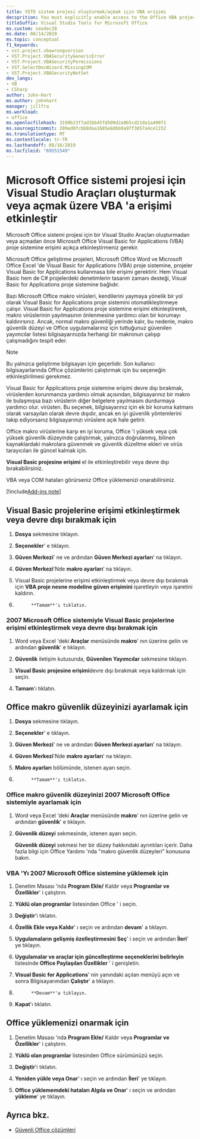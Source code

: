 ```yaml
---
title: VSTO sistem projesi oluşturmak/açmak için VBA erişimi
decsprition: You must explicitly enable access to the Office VBA project system before you can create or open a Visual Studio Tools for Office system project
titleSuffix: Visual Studio Tools for Microsoft Office
ms.custom: seodec18
ms.date: 08/14/2019
ms.topic: conceptual
f1_keywords:
- vst.project.vbawrongversion
- VST.Project.VBASecurityGenericError
- VST.Project.VBASecurityPermissions
- VST.SelectDocWizard.MissingCOM
- VST.Project.VBASecurityNotSet
dev_langs:
- VB
- CSharp
author: John-Hart
ms.author: johnhart
manager: jillfra
ms.workload:
- office
ms.openlocfilehash: 3199b23f7ad1bb45fd509d2a9b5cd21da1a49971
ms.sourcegitcommit: 209ed0fcbb8daa1685e8d6b9a97f3857a4ce1152
ms.translationtype: MT
ms.contentlocale: tr-TR
ms.lasthandoff: 08/16/2019
ms.locfileid: "69551549"
---
```

# <a name="enable-access-to-vba-to-create-or-open-a-visual-studio-tools-for-the-microsoft-office-system-project"></a>Microsoft Office sistemi projesi için Visual Studio Araçları oluşturmak veya açmak üzere VBA 'a erişimi etkinleştir

Microsoft Office sistemi projesi için bir Visual Studio Araçları oluşturmadan veya açmadan önce Microsoft Office Visual Basic for Applications (VBA) proje sistemine erişimi açıkça etkinleştirmeniz gerekir.

 Microsoft Office geliştirme projeleri, Microsoft Office Word ve Microsoft Office Excel 'de Visual Basic for Applications (VBA) proje sistemine, projeler Visual Basic for Applications kullanmasa bile erişimi gerektirir. Hem Visual Basic hem de C# projelerdeki denetimlerin tasarım zamanı desteği, Visual Basic for Applications proje sistemine bağlıdır.

 Bazı Microsoft Office makro virüsleri, kendilerini yaymaya yönelik bir yol olarak Visual Basic for Applications proje sistemini otomatikleştirmeye çalışır. Visual Basic for Applications proje sistemine erişimi etkinleştirerek, makro virüslerinin yayılmasının önlenmesine yardımcı olan bir korumayı kaldırırsınız. Ancak, normal makro güvenliği yerinde kalır, bu nedenle, makro güvenlik düzeyi ve Office uygulamalarınız için tuttuğunuz güvenilen yayımcılar listesi bilgisayarınızda herhangi bir makronun çalışıp çalışmadığını tespit eder.

> [!NOTE]
> Bu yalnızca geliştirme bilgisayarı için geçerlidir. Son kullanıcı bilgisayarlarında Office çözümlerini çalıştırmak için bu seçeneğin etkinleştirilmesi gerekmez.

 Visual Basic for Applications proje sistemine erişimi devre dışı bırakmak, virüslerden korunmanıza yardımcı olmak açısından, bilgisayarınız bir makro ile bulaşmışsa bazı virüslerin diğer belgelere yayılmasını durdurmaya yardımcı olur. virüsten. Bu seçenek, bilgisayarınız için ek bir koruma katmanı olarak varsayılan olarak devre dışıdır, ancak en iyi güvenlik yöntemlerini takip ediyorsanız bilgisayarınızı virüslere açık hale getirir.

 Office makro virüslerine karşı en iyi koruma, Office 'i yüksek veya çok yüksek güvenlik düzeyinde çalıştırmak, yalnızca doğrulanmış, bilinen kaynaklardaki makrolara güvenmek ve güvenlik düzeltme ekleri ve virüs tarayıcıları ile güncel kalmak için.

 **Visual Basic projesine erişimi** el ile etkinleştirebilir veya devre dışı bırakabilirsiniz.

 VBA veya COM hataları görürseniz Office yüklemenizi onarabilirsiniz.

[!include[Add-ins note](includes/addinsnote.md)]

## <a name="to-enable-or-disable-access-to-visual-basic-projects"></a>Visual Basic projelerine erişimi etkinleştirmek veya devre dışı bırakmak için

1. **Dosya** sekmesine tıklayın.

2. **Seçenekler**' e tıklayın.

3. **Güven Merkezi**' ne ve ardından **Güven Merkezi ayarları**' na tıklayın.

4. **Güven Merkezi**'Nde **makro ayarları**' na tıklayın.

5. Visual Basic projelerine erişimi etkinleştirmek veya devre dışı bırakmak için **VBA proje nesne modeline güven erişimini** işaretleyin veya işaretini kaldırın.

6.           **Tamam**'ı tıklatın.

### <a name="to-enable-or-disable-access-to-visual-basic-projects-with-the-2007-microsoft-office-system"></a>2007 Microsoft Office sistemiyle Visual Basic projelerine erişimi etkinleştirmek veya devre dışı bırakmak için

1. Word veya Excel 'deki **Araçlar** menüsünde **makro**' nın üzerine gelin ve ardından **güvenlik**' e tıklayın.

2. **Güvenlik** iletişim kutusunda, **Güvenilen Yayımcılar** sekmesine tıklayın.

3. **Visual Basic projesine erişimi**devre dışı bırakmak veya kaldırmak için seçin.

4. **Tamam**'ı tıklatın.

## <a name="to-set-your-office-macro-security-level"></a>Office makro güvenlik düzeyinizi ayarlamak için

1. **Dosya** sekmesine tıklayın.

2. **Seçenekler**' e tıklayın.

3. **Güven Merkezi**' ne ve ardından **Güven Merkezi ayarları**' na tıklayın.

4. **Güven Merkezi**'Nde **makro ayarları**' na tıklayın.

5. **Makro ayarları** bölümünde, istenen ayarı seçin.

6.           **Tamam**'ı tıklatın.

### <a name="to-set-your-office-macro-security-level-with-the-2007-microsoft-office-system"></a>Office makro güvenlik düzeyinizi 2007 Microsoft Office sistemiyle ayarlamak için

1. Word veya Excel 'deki **Araçlar** menüsünde **makro**' nın üzerine gelin ve ardından **güvenlik**' e tıklayın.

2. **Güvenlik düzeyi** sekmesinde, istenen ayarı seçin.

    **Güvenlik düzeyi** sekmesi her bir düzey hakkındaki ayrıntıları içerir. Daha fazla bilgi için Office Yardımı 'nda "makro güvenlik düzeyleri" konusuna bakın.

### <a name="to-install-vba-with-the-2007-microsoft-office-system"></a>VBA 'Yı 2007 Microsoft Office sistemine yüklemek için

1. Denetim Masası 'nda **Program Ekle/** Kaldır veya **Programlar ve Özellikler**' i çalıştırın.

2. **Yüklü olan programlar** listesinden Office ' i seçin.

3. **Değiştir**'i tıklatın.

4. **Özellik Ekle veya Kaldır**' ı seçin ve ardından **devam**' a tıklayın.

5. **Uygulamaların gelişmiş özelleştirmesini Seç**' i seçin ve ardından **İleri**' ye tıklayın.

6. **Uygulamalar ve araçlar için güncelleştirme seçeneklerini belirleyin** listesinde **Office Paylaşılan Özellikler** ' i genişletin.

7. **Visual Basic for Applications**' nin yanındaki açılan menüyü açın ve sonra Bilgisayarımdan **Çalıştır**' a tıklayın.

8.           **Devam**'a tıklayın.

9. **Kapat**'ı tıklatın.

## <a name="to-repair-your-installation-of-office"></a>Office yüklemenizi onarmak için

1. Denetim Masası 'nda **Program Ekle/** Kaldır veya **Programlar ve Özellikler**' i çalıştırın.

2. **Yüklü olan programlar** listesinden Office sürümünüzü seçin.

3. **Değiştir**'i tıklatın.

4. **Yeniden yükle veya Onar**' ı seçin ve ardından **İleri**' ye tıklayın.

5. **Office yüklememdeki hataları Algıla ve Onar**' ı seçin ve ardından **yükleme**' ye tıklayın.

## <a name="see-also"></a>Ayrıca bkz.
- [Güvenli Office çözümleri](../vsto/securing-office-solutions.md)
